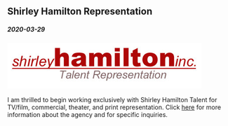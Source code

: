 ## Shirley Hamilton Representation

##### _2020-03-29_

![Shirley Hamilton Talent Representation Logo](/images/sharley.jpg)

I am thrilled to begin working exclusively with Shirley Hamilton Talent for TV/film, commercial, theater, and print representation. Click [here](https://www.shirleyhamiltontalent.com/contact) for more information about the agency and for specific inquiries.
